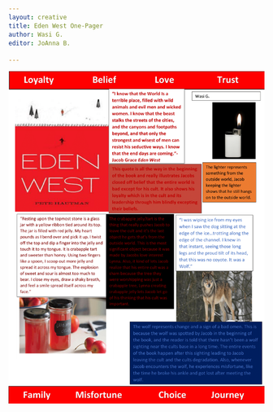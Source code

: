 ```yaml
---
layout: creative
title: Eden West One-Pager
author: Wasi G.
editor: JoAnna B.

---
```

![](/uploads/independent-creative-one-pager-by-wasi-g-1.png)